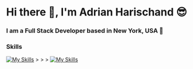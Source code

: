 # Hi there 👋, I'm Adrian Harischand 😎
### I am a Full Stack Developer based in New York, USA 📍
### Skills
[![My Skills](https://skillicons.dev/icons?i=html,css,js,python)](https://skillicons.dev)  > > >   [![My Skills](https://skillicons.dev/icons?i=bootstrap,react,express,flask)](https://skillicons.dev)


